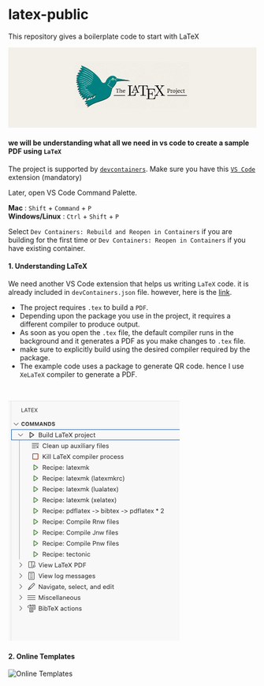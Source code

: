 # latex-public
This repository gives a boilerplate code to start with LaTeX

![ONNX Logo](latex/latex.jpg)

#### we will be understanding what all we need in vs code to create a sample PDF using `LaTeX`

The project is supported by [`devcontainers`](https://docs.github.com/en/codespaces/setting-up-your-project-for-codespaces/adding-a-dev-container-configuration/introduction-to-dev-containers). Make sure you have this [`VS Code`](https://marketplace.visualstudio.com/items?itemName=ms-vscode-remote.remote-containers) extension (mandatory)

Later, open VS Code Command Palette.

**Mac** : `Shift` + `Command` + `P` <br>
**Windows/Linux** : `Ctrl` + `Shift` + `P` <br>

Select `Dev Containers: Rebuild and Reopen in Containers` if you are building for the first time or `Dev Containers: Reopen in Containers` if you have existing container.

#### 1. Understanding LaTeX

We need another VS Code extension that helps us writing `LaTeX` code. it is already included in `devContainers.json` file. however, here is the [link](https://marketplace.visualstudio.com/items?itemName=James-Yu.latex-workshop).

- The project requires `.tex` to build a `PDF`.
- Depending upon the package you use in the project, it requires a different compiler to produce output.
- As soon as you open the `.tex` file, the default compiler runs in the background and it generates a PDF as you make changes to `.tex` file.
- make sure to explicitly build using the desired compiler required by the package. 
- The example code uses a package to generate QR code. hence I use `XeLaTeX` compiler to generate a PDF.

<br>

![ONNX Logo](Build.png)


#### 2. Online Templates

![Online Templates](https://www.latextemplates.com/)